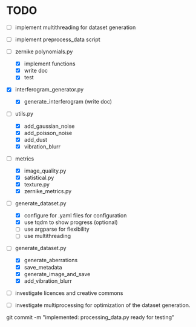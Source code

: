 # TODO

- [ ] implement multithreading for dataset generation
- [ ] implement preprocess_data script

- [ ] zernike polynomials.py
    - [X] implement functions
    - [X] write doc
    - [X] test

- [X] interferogram_generator.py 
    - [X] generate_interferogram (write doc)

- [ ] utils.py
    - [X] add_gaussian_noise
    - [X] add_poisson_noise
    - [X] add_dust
    - [X] vibration_blurr 

- [ ] metrics
    - [X] image_quality.py
    - [X] satistical.py
    - [X] texture.py
    - [X] zernike_metrics.py

- [ ] generate_dataset.py
    - [X] configure for .yaml files for configuration
    - [X] use tqdm to show progress (optional)
    - [ ] use argparse for flexibility
    - [ ] use multithreading

- [ ] generate_dataset.py
    - [X] generate_aberrations
    - [X] save_metadata
    - [X] generate_image_and_save
    - [X] add_vibration_blurr

- [ ] investigate licences and creative commons
- [ ] investigate multiprocessing for optimization of the dataset generation.  

git commit -m "implemented: processing_data.py ready for testing"
